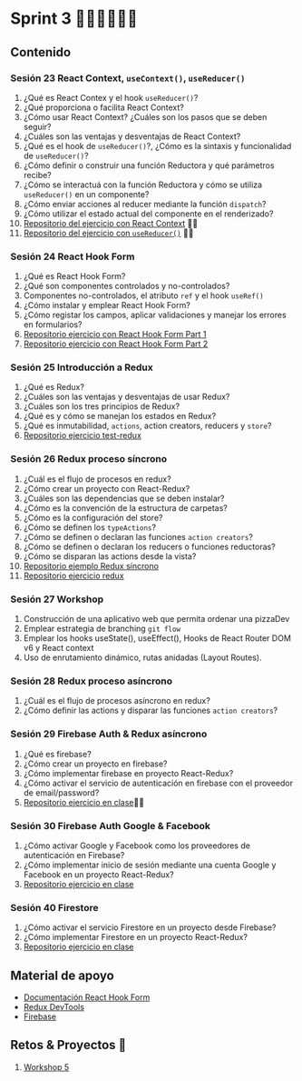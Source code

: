 # Sprint 3 🐱‍💻🐱‍💻🐱‍💻
## Contenido
### Sesión 23 React Context, `useContext()`, `useReducer()`
1. ¿Qué es React Contex y el hook `useReducer()`?
2. ¿Qué proporciona o facilita React Context?
3. ¿Cómo usar React Context? ¿Cuáles son los pasos que se deben seguir?
4. ¿Cuáles son las ventajas y desventajas de React Context?
5. ¿Qué es el hook de `useReducer()`?, ¿Cómo es la sintaxis y funcionalidad de `useReducer()`?
6. ¿Cómo definir o construir una función Reductora y qué parámetros recibe?
7. ¿Cómo se interactuá con la función Reductora y cómo se utiliza `useReducer()` en un componente?
8. ¿Cómo enviar acciones al reducer mediante la función `dispatch`?
9. ¿Cómo utilizar el estado actual del componente en el renderizado?
10. [Repositorio del ejercicio con React Context](https://github.com/hispanos/memoization-test/tree/test-hooks) 🐱‍👓
11. [Repositorio del ejercicio con `useReducer()`](https://github.com/hispanos/test-blog-react) 🐱‍👤
### Sesión 24 React Hook Form 
1. ¿Qué es React Hook Form?
2. ¿Qué son componentes controlados y no-controlados?
3. Componentes no-controlados, el atributo `ref` y el hook `useRef()`
4. ¿Cómo instalar y emplear React Hook Form?
5. ¿Cómo registar los campos, aplicar validaciones y manejar los errores en formularios?
6. [Repositorio ejercicio con React Hook Form Part 1](https://github.com/hispanos/test-react-hook-form)
7. [Repositorio ejercicio con React Hook Form Part 2](https://github.com/MAKAIABootcamp/frontend-cohorte-3/tree/main/sprint-3/react-hook-form)
### Sesión 25 Introducción a Redux
1. ¿Qué es Redux?
2. ¿Cuáles son las ventajas y desventajas de usar Redux?
3. ¿Cuáles son los tres principios de Redux?
4. ¿Qué es y cómo se manejan los estados en Redux?
5. ¿Qué es inmutabilidad, `actions`, action creators, reducers y `store`?
6. [Repositorio ejercicio test-redux](https://github.com/hispanos/test-redux)
### Sesión 26 Redux proceso síncrono
1. ¿Cuál es el flujo de procesos en redux?
2. ¿Cómo crear un proyecto con React-Redux?
3. ¿Cuáles son las dependencias que se deben instalar?
4. ¿Cómo es la convención de la estructura de carpetas? 
5. ¿Cómo es la configuración del store?
6. ¿Cómo se definen los `typeActions`?
7. ¿Cómo se definen o declaran las funciones `action creators`?
8. ¿Cómo se definen o declaran los reducers o funciones reductoras?
9. ¿Cómo se disparan las actions desde la vista?
10. [Repositorio ejemplo Redux síncrono](https://github.com/MAKAIABootcamp/frontend-cohorte-3/tree/main/sprint-3/couter-redux)
11. [Repositorio ejercicio redux](https://github.com/MAKAIABootcamp/frontend-cohorte-3/tree/main/sprint-3/test-redux)
### Sesión 27 Workshop 
1. Construcción de una aplicativo web que permita ordenar una pizzaDev
2. Emplear estrategia de branching `git flow`
3. Emplear los hooks useState(), useEffect(), Hooks de React Router DOM v6 y React context
4. Uso de enrutamiento dinámico, rutas anidadas (Layout Routes).
### Sesión 28 Redux proceso asíncrono
1. ¿Cuál es el flujo de procesos asíncrono en redux?
2. ¿Cómo definir las actions y disparar las funciones `action creators`?
### Sesión 29 Firebase Auth & Redux asíncrono
1. ¿Qué es firebase?
2. ¿Cómo crear un proyecto en firebase?
3. ¿Cómo implementar firebase en proyecto React-Redux?
4. ¿Cómo activar el servicio de autenticación en firebase con el proveedor de email/password?
5. [Repositorio ejercicio en clase](https://github.com/AngieValgie/clase-firebase)🐱‍👤
### Sesión 30 Firebase Auth Google & Facebook
1. ¿Cómo activar Google y Facebook como los proveedores de autenticación en Firebase?
2. ¿Cómo implementar inicio de sesión mediante una cuenta Google y Facebook en un proyecto React-Redux?
3. [Repositorio ejercicio en clase](https://github.com/Esteark/demologin-google-facebook)
### Sesión 40 Firestore
1. ¿Cómo activar el servicio Firestore en un proyecto desde Firebase?
2. ¿Cómo implementar Firestore en un proyecto React-Redux?
3. [Repositorio ejercicio en clase](https://github.com/WilintonAscanio/firebase-toDo.git)
## Material de apoyo
- [Documentación React Hook Form](https://react-hook-form.com/)
- [Redux DevTools](https://chrome.google.com/webstore/detail/redux-devtools/lmhkpmbekcpmknklioeibfkpmmfibljd)
- [Firebase](https://firebase.google.com/)
## Retos & Proyectos 🤖
1. [Workshop 5](https://makaia-my.sharepoint.com/:b:/g/personal/mentoria_bootcamp_makaia_org/EaKuDfoYZcpHgEuNlb_LuU8Bkvi7oza6Wr6WdxbK6iXymQ?e=MfffTi)
